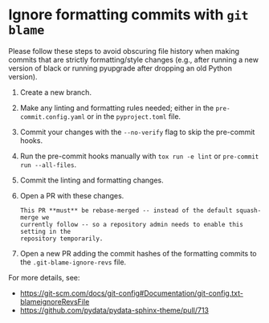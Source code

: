 # Ignore formatting commits with `git blame`

Please follow these steps to avoid obscuring file history when making commits that are
strictly formatting/style changes (e.g., after running a new version of black or running
pyupgrade after dropping an old Python version).

1. Create a new branch.
2. Make any linting and formatting rules needed; either in the `pre-commit.config.yaml`
   or in the `pyproject.toml` file.
3. Commit your changes with the `--no-verify` flag to skip the pre-commit hooks.
4. Run the pre-commit hooks manually with `tox run -e lint` or `pre-commit run --all-files`.
5. Commit the linting and formatting changes.
6. Open a PR with these changes.

   ```{important}
   This PR **must** be rebase-merged -- instead of the default squash-merge we
   currently follow -- so a repository admin needs to enable this setting in the
   repository temporarily.

   ```

7. Open a new PR adding the commit hashes of the formatting commits to the `.git-blame-ignore-revs` file.

For more details, see:

- <https://git-scm.com/docs/git-config#Documentation/git-config.txt-blameignoreRevsFile>
- <https://github.com/pydata/pydata-sphinx-theme/pull/713>
